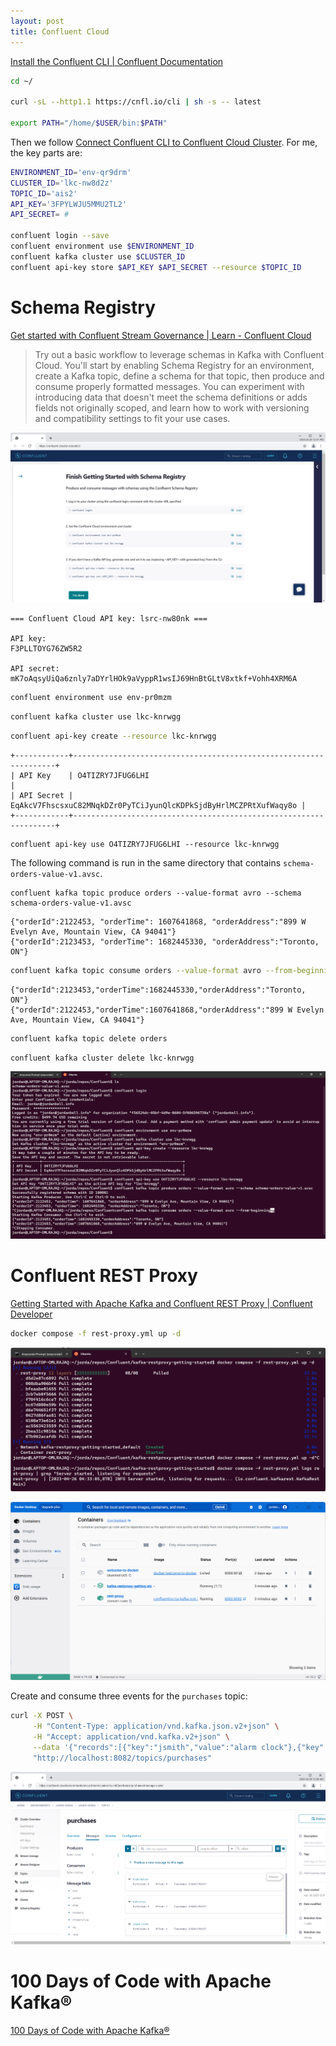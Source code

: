 ```yaml
---
layout: post
title: Confluent Cloud
---
```


[Install the Confluent CLI \| Confluent Documentation](https://docs.confluent.io/confluent-cli/current/install.html)

```bash
cd ~/

curl -sL --http1.1 https://cnfl.io/cli | sh -s -- latest

export PATH="/home/$USER/bin:$PATH"
```

Then we follow [Connect Confluent CLI to Confluent Cloud Cluster](https://docs.confluent.io/confluent-cli/current/connect.html). For me, the key parts are:

```bash
ENVIRONMENT_ID='env-qr9drm'
CLUSTER_ID='lkc-nw8d2z'
TOPIC_ID='ais2'
API_KEY='3FPYLWJU5MMU2TL2'
API_SECRET= #

confluent login --save
confluent environment use $ENVIRONMENT_ID
confluent kafka cluster use $CLUSTER_ID
confluent api-key store $API_KEY $API_SECRET --resource $TOPIC_ID
```

# Schema Registry

[Get started with Confluent Stream Governance \| Learn - Confluent Cloud](https://confluent.cloud/learn)

> Try out a basic workflow to leverage schemas in Kafka with Confluent Cloud. You'll start by enabling Schema Registry for an environment, create a Kafka topic, define a schema for that topic, then produce and consume properly formatted messages. You can experiment with introducing data that doesn't meet the schema definitions or adds fields not originally scoped, and learn how to work with versioning and compatibility settings to fit your use cases.


![Finish Getting Started with Schema Registry](/images/Confluent/Topics-Confluent-Cloud.png)

```
=== Confluent Cloud API key: lsrc-nw80nk ===

API key:
F3PLLTOYG76ZW5R2

API secret:
mK7oAqsyUiQa6znly7aDYrlHOk9aVyppR1wsIJ69HnBtGLtV8xtkf+Vohh4XRM6A
```

```bash
confluent environment use env-pr0mzm
```

```bash
confluent kafka cluster use lkc-knrwgg
```

```bash
confluent api-key create --resource lkc-knrwgg
```

```
+------------+------------------------------------------------------------------+
| API Key    | O4TIZRY7JFUG6LHI                                                 |
| API Secret | EqAkcV7FhscsxuC82MNqkDZr0PyTCiJyunQlcKDPkSjdByHrlMCZPRtXufWaqy8o |
+------------+------------------------------------------------------------------+
```

```
confluent api-key use O4TIZRY7JFUG6LHI --resource lkc-knrwgg
```

The following command is run in the same directory that contains `schema-orders-value-v1.avsc`.

```
confluent kafka topic produce orders --value-format avro --schema schema-orders-value-v1.avsc
```

```
{"orderId":2122453, "orderTime": 1607641868, "orderAddress":"899 W Evelyn Ave, Mountain View, CA 94041"}
{"orderId":2123453, "orderTime": 1682445330, "orderAddress":"Toronto, ON"}
```

```bash
confluent kafka topic consume orders --value-format avro --from-beginning
```

```
{"orderId":2123453,"orderTime":1682445330,"orderAddress":"Toronto, ON"}
{"orderId":2122453,"orderTime":1607641868,"orderAddress":"899 W Evelyn Ave, Mountain View, CA 94041"}
```

```bash
confluent kafka topic delete orders
```

```bash
confluent kafka cluster delete lkc-knrwgg
```

![Confluent CLI](/images/Confluent/ccloud-learn-kafka.png)

# Confluent REST Proxy

[Getting Started with Apache Kafka and Confluent REST Proxy \| Confluent Developer](https://developer.confluent.io/get-started/rest/)

```bash
docker compose -f rest-proxy.yml up -d
```

![docker compose rest-proxy.yml](/images/Confluent/docker_rest_proxy_yml.png)

![Seeing container appear in Docker Desktop](/images/Confluent/docker_desktop_rest_proxy_yml.png)

Create and consume three events for the `purchases` topic:

```bash
curl -X POST \
     -H "Content-Type: application/vnd.kafka.json.v2+json" \
     -H "Accept: application/vnd.kafka.v2+json" \
     --data '{"records":[{"key":"jsmith","value":"alarm clock"},{"key":"htanaka","value":"batteries"},{"key":"awalther","value":"bookshelves"}]}' \
     "http://localhost:8082/topics/purchases"
```

![purchases topic](/images/Confluent/purchases.png)

# 100 Days of Code with Apache Kafka®

[100 Days of Code with Apache Kafka®](https://developer.confluent.io/100-days-of-code/)